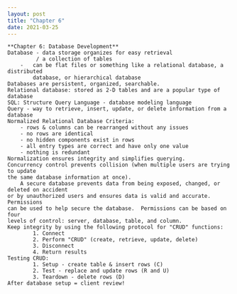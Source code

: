 ```yaml
---
layout: post
title: "Chapter 6"
date: 2021-03-25
---
```


    **Chapter 6: Database Development**
    Database - data storage organizes for easy retrieval  
             / a collection of tables  
        -   can be flat files or something like a relational database, a distributed
            database, or hierarchical database  
    Databases are persistent, organized, searchable.  
    Relational database: stored as 2-D tables and are a popular type of database  
    SQL: Structure Query Language - database modeling language   
    Query - way to retrieve, insert, update, or delete information from a database  
    Normalized Relational Database Criteria:  
        - rows & columns can be rearranged without any issues  
        - no rows are identical  
        - no hidden components exist in rows  
        - all entry types are correct and have only one value  
        - nothing is redundant  
    Normalization ensures integrity and simplifies querying.  
    Concurrency control prevents collision (when multiple users are trying to update
    the same database information at once).   
        A secure database prevents data from being exposed, changed, or deleted on accident
    or by unauthorized users and ensures data is valid and accurate.  Permissions
    can be used to help secure the database.  Permissions can be based on four
    levels of control: server, database, table, and column.  
    Keep integrity by using the following protocol for "CRUD" functions:
            1. Connect  
            2. Perform "CRUD" (create, retrieve, update, delete)  
            3. Disconnect  
            4. Return results  
    Testing CRUD:
            1. Setup - create table & insert rows (C)  
            2. Test - replace and update rows (R and U)  
            3. Teardown - delete rows (D)
    After database setup = client review!  
    
